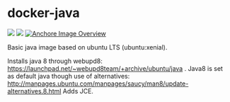docker-java
===========

[![](https://images.microbadger.com/badges/version/davidkarlsen/docker-java.svg)](https://microbadger.com/images/davidkarlsen/docker-java "Get your own version badge on microbadger.com")
[![](https://images.microbadger.com/badges/image/davidkarlsen/docker-java.svg)](https://microbadger.com/images/davidkarlsen/docker-java "Get your own image badge on microbadger.com")
[![Anchore Image Overview](https://anchore.io/service/badges/image/3d1001e87c9b7db39ffa293d0eec3307462b09e3dd07b36dc057bd7ba559b369)](https://anchore.io/image/dockerhub/davidkarlsen%2Fdocker-java%3Amaster)

Basic java image based on ubuntu LTS (ubuntu:xenial).

Installs java 8 through webupd8: https://launchpad.net/~webupd8team/+archive/ubuntu/java .
Java8 is set as default java though use of alternatives: http://manpages.ubuntu.com/manpages/saucy/man8/update-alternatives.8.html
Adds JCE.
